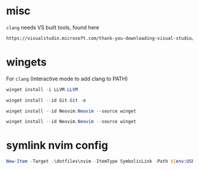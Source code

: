 # misc

`clang` needs VS built tools, found here
```txt
https://visualstudio.microsoft.com/thank-you-downloading-visual-studio/?sku=buildtools
```

# wingets

For `clang` (Interactive mode to add clang to PATH)
```ps1
winget install -i LLVM.LLVM
```
```ps1
winget install --id Git.Git -e 
```
```ps1
winget install --id Neovim.Neovim --source winget
```
```ps1
winget install --id Neovim.Neovim --source winget
```

# symlink nvim config
```ps1
New-Item -Target .\dotfiles\nvim -ItemType SymbolicLink -Path ${env:USERPROFILE}\AppData\Local -Name "nvim"
```
